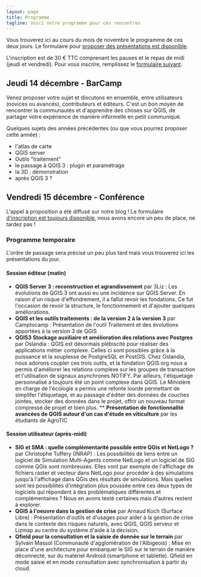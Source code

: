 ```yaml
---
layout: page
title: Programme
tagline: Voici notre programme pour ces rencontres
---
```


Vous trouverez ici au cours du mois de novembre le programme de ces deux jours. Le formulaire pour [proposer des présentations est disponible](presentation.html).

L'inscription est de 30 € TTC comprenant les pauses et le repas de midi (jeudi et vendredi). Pour vous inscrire, remplissez le [formulaire suivant](http://www.supagro.fr/qgis/).

## Jeudi 14 décembre - BarCamp

Venez proposer votre sujet et discutons en ensemble, entre utilisateurs (novices ou avancés), contributeurs et éditeurs. C'est un bon moyen de rencontrer la communautés et d'apprendre des choses sur QGIS, de partager votre expérience de manière informelle en petit communiqué.

Quelques sujets des années précédentes (ou que vous pourrez proposer cette année) :

* l'atlas de carte
* QGIS server
* Outils "traitement"
* le passage à QGIS 3 : plugin et paramétrage
* la 3D : démonstration
* après QGIS 3 ?


## Vendredi 15 décembre - Conférence

L'appel à proposition a été diffusé sur notre blog ! Le formulaire [d'inscription est toujours disponible](presentation.html), nous avons encore un peu de place, ne tardez pas !

### Programme temporaire

L'ordre de passage sera précisé un peu plus tard mais vous trouverez ici les présentations du jour.

#### Session éditeur (matin)

* **QGIS Server 3 : reconstruction et agrandissement** par 3Liz : Les évolutions de QGIS 3 ont aussi eu une incidence sur QGIS Server. En raison d'un risque d'effondrement, il a fallut revoir les fondations. Ce fut l'occasion de revoir la structure, le fonctionnement et d'ajouter quelques améliorations.
* **QGIS et les outils traitements : de la version 2 à la version 3** par Camptocamp : Présentation de l'outil Traitement et des évolutions apportées à la version 3 de QGIS
* **QGIS3 Stockage auxiliaire et amélioration des relations avec Postgres** par Oslandia : QGIS est désormais plébiscité pour réaliser des applications métier complexe. Celles ci sont possibles grâce à la puissance et la souplesse de PostgreSQL et PostGIS. Chez Oslandia, nous adorons coupler ces trois outils, et la fondation QGIS.org nous a permis d'améliorer les relations complexe sur les groupes de transaction et l'utilisation de signaux asynchrones NOTIFY. Par ailleurs, l'étiquetage personnalisé a toujours été un point complexe dans QGIS. Le Ministère en charge de l'écologie a permis une refonte lourde permettant de simplifer l'étiquetage, et au passage d'éditer des données de couches jointes, stocker des données dans le projet, offrir un nouveau format compressé de projet et bien plus. 
** **Présentation de fonctionnalité avancées de QGIS autour d'un cas d'étude en viticulture** par les étudiants de AgroTIC

#### Session utilisateur (après-midi)

* **SIG et SMA : quelle complémentarité possible entre QGis et NetLogo ?** par Christophe Tuffery (INRAP) : Les possibilités de liens entre un logiciel de Simulation Multi-Agents comme NetLogo et un logiciel de SIG comme QGis sont nombreuses. Elles vont par exemple de l'affichage de fichiers raster et vecteur dans NetLogo pour procéder à des simulations jusqu'à l'affichage dans QGis des résultats de simulations. Mais quelles sont les possibilités d'intégration plus poussée entre ces deux types de logiciels qui répondent à des problématiques différentes et complémentaires ? Nous en avons testé certaines mais d'autres restent à explorer.
* **QGIS à l'oeuvre dans la gestion de crise** par Arnaud Koch (Surface Libre) : Présentation d'outils et d'usages pour aider à la gestion de crise dans le contexte des risques naturels, avec QGIS, QGIS serveur et Lizmap au centre du système d'aide à la décision. 
* **Qfield pour la consultation et la saisie de donnée sur le terrain** par Sylvain Massol (Communauté d'agglomération de l'Albigeois) : Mise en place d'une architecture pour embarquer le SIG sur le terrain de manière déconnecté, sur du matériel Android (smartphone et tablette). Qfield en mode saisie et en mode consultation avec synchronisation à partir du cloud.
